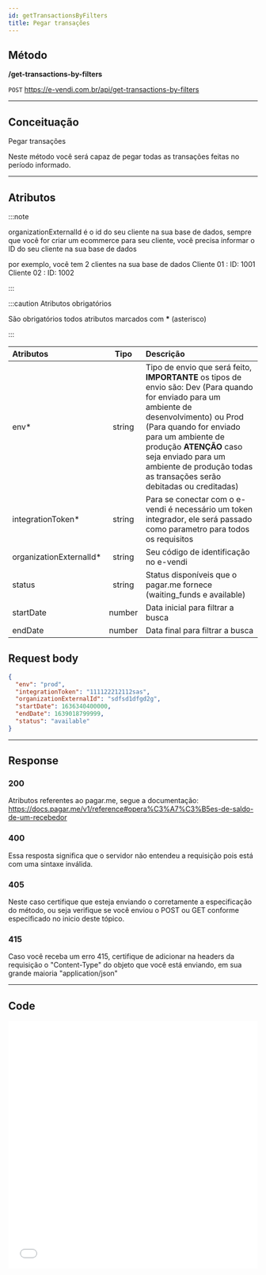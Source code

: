 ```yaml
---
id: getTransactionsByFilters
title: Pegar transações
---
```


## Método

**/get-transactions-by-filters**

`POST` https://e-vendi.com.br/api/get-transactions-by-filters

---

## Conceituação

Pegar transações

Neste método você será capaz de pegar todas as transações feitas no período informado.

---

## Atributos

:::note

organizationExternalId é o id do seu cliente na sua base de dados, sempre que você for criar um ecommerce para seu cliente, você precisa informar o ID do seu cliente na sua base de dados

por exemplo, você tem 2 clientes na sua base de dados Cliente 01 : ID: 1001 Cliente 02 : ID: 1002

:::

:::caution Atributos obrigatórios

São obrigatórios todos atributos marcados com **\*** (asterisco)

:::

| Atributos | Tipo | Descrição |
| :-- | :-: | :-- |
| env\* | string | Tipo de envio que será feito, **IMPORTANTE** os tipos de envio são: Dev (Para quando for enviado para um ambiente de desenvolvimento) ou Prod (Para quando for enviado para um ambiente de produção **ATENÇÃO** caso seja enviado para um ambiente de produção todas as transações serão debitadas ou creditadas) |
| integrationToken\* | string | Para se conectar com o e-vendi é necessário um token integrador, ele será passado como parametro para todos os requisitos |
| organizationExternalId\* | string | Seu código de identificação no e-vendi |
| status | string | Status disponíveis que o pagar.me fornece (waiting_funds e available) |
| startDate | number | Data inicial para filtrar a busca |
| endDate | number | Data final para filtrar a busca |

## Request body

```json
{
  "env": "prod",
  "integrationToken": "111122212112sas",
  "organizationExternalId": "sdfsd1dfgd2g",
  "startDate": 1636340400000,
  "endDate": 1639018799999,
  "status": "available"
}
```

---

## Response

### 200

Atributos referentes ao pagar.me, segue a documentação: https://docs.pagar.me/v1/reference#opera%C3%A7%C3%B5es-de-saldo-de-um-recebedor

### 400

Essa resposta significa que o servidor não entendeu a requisição pois está com uma sintaxe inválida.

### 405

Neste caso certifique que esteja enviando o corretamente a especificação do método, ou seja verifique se você enviou o POST ou GET conforme especificado no inicio deste tópico.

### 415

Caso você receba um erro 415, certifique de adicionar na headers da requisição o "Content-Type" do objeto que você está enviando, em sua grande maioria "application/json"

---

## Code

<iframe src="//api.apiembed.com/?source=https://raw.githubusercontent.com/e-vendi/e-vendi-docs/main/json-examples/getTransactionsByFilters.json" frameborder="0" scrolling="no" width="100%" height="500px" seamless></iframe>
